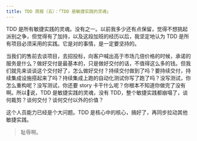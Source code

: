 ```yaml
---
title: TDD 周报（五）：「TDD 是敏捷实践的灵魂」
---
```


TDD 是所有敏捷实践的灵魂。没有之一。以前我多少还有点保留，觉得不想挑起派别之争，但觉得有了加持，以及这段加班的经历以后，我坚定地认为 TDD 是所有项目必须采用的实践。它是对的事情，是一定要坚持的。

当我们的售前去谈项目，去招投标，向客户喊出高于市场几倍价格的时候，承诺的服务是什么？做好交付是最基本的，只是做好交付的话，不值得这么多的钱。但我们就先来谈谈这个交付好了，怎么做好交付？持续交付做到了吗？要持续交付，持续集成设施搭起来了吗？持续集成上跑的自动化测试你写了跑了吗？没写测试，你怎么重构呢？没写测试，你还要 story 卡干什么呢？你根本不知道你做完了没有啊。所以🐻说，TDD 是敏捷实践的灵魂，没有 TDD，整个敏捷实践都崩塌了，谈何裁剪？谈何交付？谈何交付以外的价值？

这个人员能力已经是个大问题。TDD 是核心中的核心，搞好了，再同步拉动其他敏捷实践。

> 耻辱啊。
